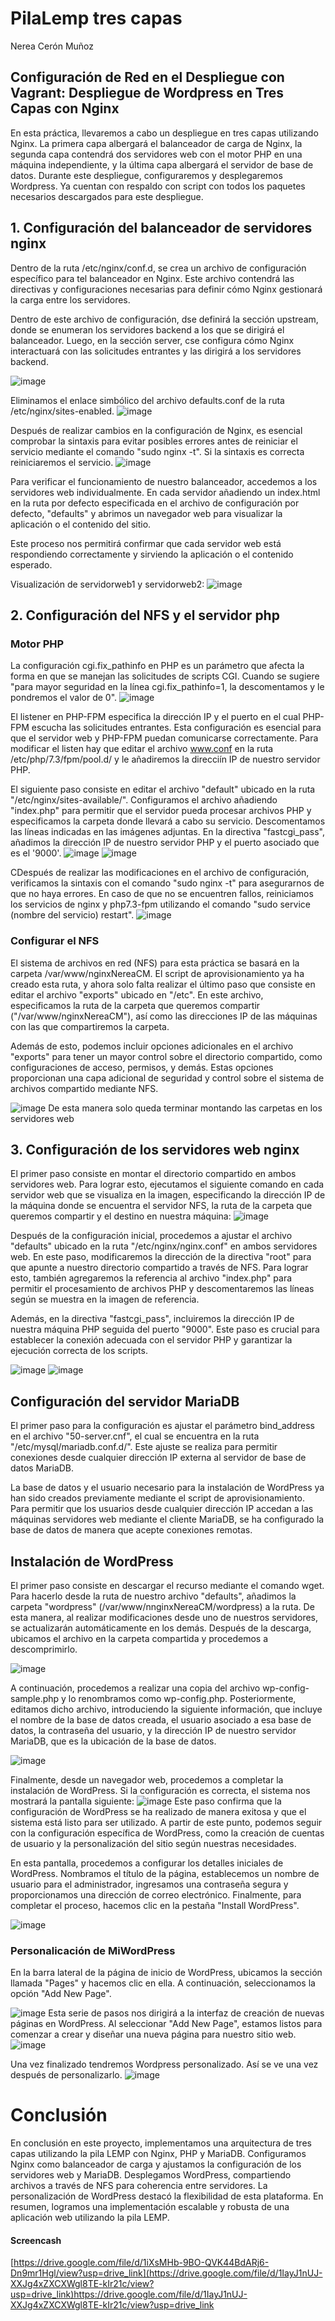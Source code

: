 # PilaLemp tres capas

Nerea Cerón Muñoz

## Configuración de Red en el Despliegue con Vagrant: Despliegue de Wordpress en Tres Capas con Nginx

En esta práctica, llevaremos a cabo un despliegue en tres capas utilizando Nginx. La primera capa albergará el balanceador de carga de Nginx, la segunda capa contendrá dos servidores web con el motor PHP en una máquina independiente, y la última capa albergará el servidor de base de datos. Durante este despliegue, configuraremos y desplegaremos Wordpress. Ya cuentan con respaldo con script con todos los paquetes necesarios descargados para este despliegue.

## 1. Configuración del balanceador de servidores nginx


Dentro de la ruta /etc/nginx/conf.d, se crea un archivo de configuración específico para tel balanceador en Nginx. Este archivo contendrá las directivas y configuraciones necesarias para definir cómo Nginx gestionará la carga entre los servidores. 

Dentro de este archivo de configuración, dse definirá la sección upstream, donde se enumeran los servidores backend a los que se dirigirá el balanceador. Luego, en la sección server, cse configura cómo Nginx interactuará con las solicitudes entrantes y las dirigirá a los servidores backend.

 ![image](https://github.com/RKillerN/PilaLemp/assets/146434664/56060ece-7eab-4e4d-87ca-7867712ea448)

Eliminamos el enlace simbólico del archivo defaults.conf de la ruta /etc/nginx/sites-enabled.
![image](https://github.com/RKillerN/PilaLemp/assets/146434664/611a7c68-a34d-427e-97df-86ed03476fbc)

Después de realizar cambios en la configuración de Nginx, es esencial comprobar la sintaxis para evitar posibles errores antes de reiniciar el servicio mediante el comando "sudo nginx -t". Si la sintaxis es correcta reiniciaremos el servicio.
![image](https://github.com/RKillerN/PilaLemp/assets/146434664/a44da5bd-13bb-450a-a28a-86aadaec28a4)

Para verificar el funcionamiento de nuestro balanceador, accedemos a los servidores web individualmente. En cada servidor añadiendo un index.html en la ruta por defecto especificada en el archivo de configuración por defecto, "defaults" y abrimos un navegador web para visualizar la aplicación o el contenido del sitio.

Este proceso nos permitirá confirmar que cada servidor web está respondiendo correctamente y sirviendo la aplicación o el contenido esperado.

Visualización de servidorweb1 y servidorweb2:
![image](https://github.com/RKillerN/PilaLemp/assets/146434664/119f8bdd-175d-4b04-9fc3-a25bf5cda68d)


## 2. Configuración del NFS y el servidor php
### Motor PHP

La configuración cgi.fix_pathinfo en PHP es un parámetro que afecta la forma en que se manejan las solicitudes de scripts CGI. Cuando se sugiere "para mayor seguridad en la línea cgi.fix_pathinfo=1, la descomentamos y le pondremos el valor de 0".
![image](https://github.com/RKillerN/PilaLemp/assets/146434664/5f1f37d4-252a-4b65-a7de-b6fd1153979b)

El listener en PHP-FPM especifica la dirección IP y el puerto en el cual PHP-FPM escucha las solicitudes entrantes. Esta configuración es esencial para que el servidor web y PHP-FPM puedan comunicarse correctamente. Para modificar el listen hay que editar el archivo www.conf en la ruta /etc/php/7.3/fpm/pool.d/ y le añadiremos la direcciín IP de nuestro servidor PHP.

El siguiente paso consiste en editar el archivo "default" ubicado en la ruta "/etc/nginx/sites-available/". Configuramos el archivo añadiendo "index.php" para permitir que el servidor pueda procesar archivos PHP y especificamos la carpeta donde llevará a cabo su servicio. Descomentamos las líneas indicadas en las imágenes adjuntas. En la directiva "fastcgi_pass", añadimos la dirección IP de nuestro servidor PHP y el puerto asociado que es el '9000'. 
![image](https://github.com/RKillerN/PilaLemp/assets/146434664/abd43f1d-0ce1-4122-93cd-d536e4d6b770)
![image](https://github.com/RKillerN/PilaLemp/assets/146434664/ea532c79-4199-4b7f-9845-0db41e93a9be)

CDespués de realizar las modificaciones en el archivo de configuración, verificamos la sintaxis con el comando "sudo nginx -t" para asegurarnos de que no haya errores. En caso de que no se encuentren fallos, reiniciamos los servicios de nginx y php7.3-fpm utilizando el comando "sudo service (nombre del servicio) restart".
![image](https://github.com/RKillerN/PilaLemp/assets/146434664/d343b6d9-d620-4db8-b4d7-18dcb0651b26)

### Configurar el NFS

El sistema de archivos en red (NFS) para esta práctica se basará en la carpeta /var/www/nginxNereaCM. El script de aprovisionamiento ya ha creado esta ruta, y ahora solo falta realizar el último paso que consiste en editar el archivo "exports" ubicado en "/etc". En este archivo, especificamos la ruta de la carpeta que queremos compartir ("/var/www/nginxNereaCM"), así como las direcciones IP de las máquinas con las que compartiremos la carpeta.

Además de esto, podemos incluir opciones adicionales en el archivo "exports" para tener un mayor control sobre el directorio compartido, como configuraciones de acceso, permisos, y demás. Estas opciones proporcionan una capa adicional de seguridad y control sobre el sistema de archivos compartido mediante NFS.

![image](https://github.com/RKillerN/PilaLemp/assets/146434664/e94ebe8d-a636-4045-9180-17136644f467)
De esta manera solo queda terminar montando las carpetas en los servidores web


## 3. Configuración de los servidores web nginx


El primer paso consiste en montar el directorio compartido en ambos servidores web. Para lograr esto, ejecutamos el siguiente comando en cada servidor web que se visualiza en la imagen, especificando la dirección IP de la máquina donde se encuentra el servidor NFS, la ruta de la carpeta que queremos compartir y el destino en nuestra máquina:
![image](https://github.com/RKillerN/PilaLemp/assets/146434664/5f658ef9-608d-4260-85c2-1bc26e175374)

Después de la configuración inicial, procedemos a ajustar el archivo "defaults" ubicado en la ruta "/etc/nginx/nginx.conf" en ambos servidores web. En este paso, modificaremos la dirección de la directiva "root" para que apunte a nuestro directorio compartido a través de NFS. Para lograr esto, también agregaremos la referencia al archivo "index.php" para permitir el procesamiento de archivos PHP y descomentaremos las líneas según se muestra en la imagen de referencia.

Además, en la directiva "fastcgi_pass", incluiremos la dirección IP de nuestra máquina PHP seguida del puerto "9000". Este paso es crucial para establecer la conexión adecuada con el servidor PHP y garantizar la ejecución correcta de los scripts.

![image](https://github.com/RKillerN/PilaLemp/assets/146434664/725d1377-9b23-4999-83f9-0f58821743f7)
![image](https://github.com/RKillerN/PilaLemp/assets/146434664/f34801d7-cdbe-488e-8c3e-148c9711465e)

## Configuración del servidor MariaDB

El primer paso para la configuración es ajustar el parámetro bind_address en el archivo "50-server.cnf", el cual se encuentra en la ruta "/etc/mysql/mariadb.conf.d/". Este ajuste se realiza para permitir conexiones desde cualquier dirección IP externa al servidor de base de datos MariaDB.

La base de datos y el usuario necesario para la instalación de WordPress ya han sido creados previamente mediante el script de aprovisionamiento. Para permitir que los usuarios desde cualquier dirección IP accedan a las máquinas servidores web mediante el cliente MariaDB, se ha configurado la base de datos de manera que acepte conexiones remotas.

## Instalación de WordPress


El primer paso consiste en descargar el recurso mediante el comando wget. Para hacerlo desde la ruta de nuestro archivo "defaults", añadimos la carpeta "wordpress" (/var/www/nnginxNereaCM/wordpress) a la ruta. De esta manera, al realizar modificaciones desde uno de nuestros servidores, se actualizarán automáticamente en los demás. Después de la descarga, ubicamos el archivo en la carpeta compartida y procedemos a descomprimirlo.

![image](https://github.com/RKillerN/PilaLemp/assets/146434664/44ae8fcd-840f-44d1-b841-4fd3b8a94b11)

A continuación, procedemos a realizar una copia del archivo wp-config-sample.php y lo renombramos como wp-config.php. Posteriormente, editamos dicho archivo, introduciendo la siguiente información, que incluye el nombre de la base de datos creada, el usuario asociado a esa base de datos, la contraseña del usuario, y la dirección IP de nuestro servidor MariaDB, que es la ubicación de la base de datos.

![image](https://github.com/RKillerN/PilaLemp/assets/146434664/8f400d25-1509-49ed-9165-8b43160cdbb4)


Finalmente, desde un navegador web, procedemos a completar la instalación de WordPress. Si la configuración es correcta, el sistema nos mostrará la pantalla siguiente:
![image](https://github.com/RKillerN/PilaLemp/assets/146434664/2e244ab4-b8f5-4c50-95da-e9cd45110424)
Este paso confirma que la configuración de WordPress se ha realizado de manera exitosa y que el sistema está listo para ser utilizado. A partir de este punto, podemos seguir con la configuración específica de WordPress, como la creación de cuentas de usuario y la personalización del sitio según nuestras necesidades.

En esta pantalla, procedemos a configurar los detalles iniciales de WordPress. Nombramos el título de la página, establecemos un nombre de usuario para el administrador, ingresamos una contraseña segura y proporcionamos una dirección de correo electrónico. Finalmente, para completar el proceso, hacemos clic en la pestaña "Install WordPress".

![image](https://github.com/RKillerN/PilaLemp/assets/146434664/2f3be40b-882e-4571-a578-17dc17d375ad)

### Personalicación de MiWordPress

En la barra lateral de la página de inicio de WordPress, ubicamos la sección llamada "Pages" y hacemos clic en ella. A continuación, seleccionamos la opción "Add New Page".

![image](https://github.com/RKillerN/PilaLemp/assets/146434664/d3e12a26-ef61-41ba-a071-b303272d2d5e)
Esta serie de pasos nos dirigirá a la interfaz de creación de nuevas páginas en WordPress. Al seleccionar "Add New Page", estamos listos para comenzar a crear y diseñar una nueva página para nuestro sitio web.
![image](https://github.com/RKillerN/PilaLemp/assets/146434664/11f5c431-8a2f-447f-a26f-9d12f5f5b82d)

Una vez finalizado tendremos Wordpress personalizado. Así se ve una vez después de personalizarlo.
![image](https://github.com/RKillerN/PilaLemp/assets/146434664/8ae1aeb2-5c05-4a0e-b65d-a18bb79e12d5)

# Conclusión

En conclusión en este proyecto, implementamos una arquitectura de tres capas utilizando la pila LEMP con Nginx, PHP y MariaDB. Configuramos Nginx como balanceador de carga y ajustamos la configuración de los servidores web y MariaDB. Desplegamos WordPress, compartiendo archivos a través de NFS para coherencia entre servidores. La personalización de WordPress destacó la flexibilidad de esta plataforma. En resumen, logramos una implementación escalable y robusta de una aplicación web utilizando la pila LEMP.

#### Screencash

[https://drive.google.com/file/d/1iXsMHb-9BO-QVK44BdARj6-Dn9mr1Hgl/view?usp=drive_link](https://drive.google.com/file/d/1IayJ1nUJ-XXJg4xZXCXWgl8TE-kIr21c/view?usp=drive_link)https://drive.google.com/file/d/1IayJ1nUJ-XXJg4xZXCXWgl8TE-kIr21c/view?usp=drive_link
